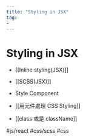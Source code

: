 ```yaml
---
title: "Styling in JSX"
tag: 
- 
---
```

# Styling in JSX
- [[Inline styling(JSX)]]
- [[SCSS(JSX)]]
- Style Component

- [[用元件處理 CSS Styling]]
- [[class 或是 className]]


#js/react #css/scss #css